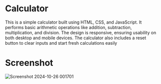 # Calculator
 This is a simple calculator built using HTML, CSS, and JavaScript. It performs basic arithmetic operations like addition, subtraction, multiplication, and division. The design is responsive, ensuring usability on both desktop and mobile devices. The calculator also includes a reset button to clear inputs and start fresh calculations easily
# Screenshot

![Screenshot 2024-10-26 001701](https://github.com/user-attachments/assets/8b0247fc-82ec-4a9b-97dc-7beac46b8a8e)
